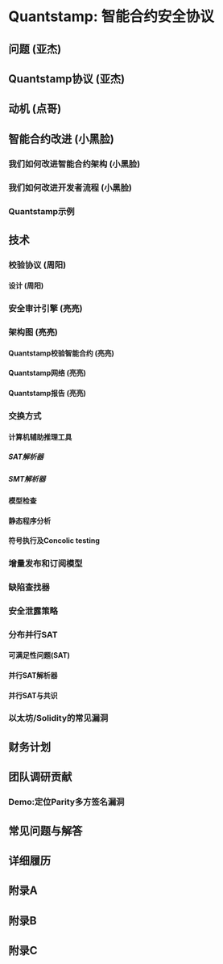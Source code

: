 # Quantstamp: 智能合约安全协议


## 问题 (亚杰)

## Quantstamp协议 (亚杰)
## 动机  (点哥)

## 智能合约改进 (小黑脸)
### 我们如何改进智能合约架构  (小黑脸)
### 我们如何改进开发者流程  (小黑脸)
### Quantstamp示例

## 技术
### 校验协议 (周阳)
#### 设计 (周阳)
### 安全审计引擎  (亮亮)
### 架构图  (亮亮)
#### Quantstamp校验智能合约  (亮亮)
#### Quantstamp网络 (亮亮)
#### Quantstamp报告 (亮亮)
### 交换方式 
#### 计算机辅助推理工具
##### SAT解析器
##### SMT解析器
#### 模型检查
#### 静态程序分析
#### 符号执行及Concolic testing
### 增量发布和订阅模型
### 缺陷查找器
### 安全泄露策略
### 分布并行SAT
#### 可满足性问题(SAT)
#### 并行SAT解析器
#### 并行SAT与共识
### 以太坊/Solidity的常见漏洞
## 财务计划
## 团队调研贡献
### Demo:定位Parity多方签名漏洞
## 常见问题与解答
## 详细履历
## 附录A
## 附录B
## 附录C






